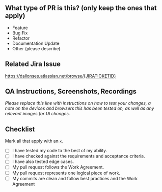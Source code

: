 <!-- + Describe what this PR does. What changes are made to the code? Focus on the implementation details, not the feature itself. + -->

## What type of PR is this? (only keep the ones that apply)

- Feature
- Bug Fix
- Refactor
- Documentation Update
- Other (please describe)

## Related Jira Issue

https://dallonses.atlassian.net/browse/{JIRATICKETID}

## QA Instructions, Screenshots, Recordings

_Please replace this line with instructions on how to test your changes, a note
on the devices and browsers this has been tested on, as well as any relevant
images for UI changes._

## Checklist

Mark all that apply with an `x`.

- [ ] I have tested my code to the best of my ability.
- [ ] I have checked against the requirements and acceptance criteria.
- [ ] I have also tested edge cases.
- [ ] My pull request follows the Work Agreement.
- [ ] My pull request represents one logical piece of work.
- [ ] My commits are clean and follow best practices and the Work Agreement

<!-- +
## [optional] Are there any post deployment tasks we need to perform?
-->
